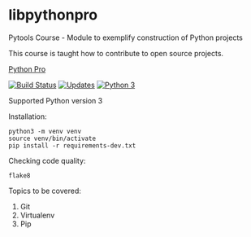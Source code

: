 # libpythonpro
Pytools Course - Module to exemplify construction of Python projects

This course is taught how to contribute to open source projects.

[Python Pro](https://python.pro.br)

[![Build Status](https://travis-ci.org/dubergonzoni/libpythonpro.svg?branch=main)](https://travis-ci.org/dubergonzoni/libpythonpro)
[![Updates](https://pyup.io/repos/github/dubergonzoni/libpythonpro/shield.svg)](https://pyup.io/repos/github/dubergonzoni/libpythonpro/)
[![Python 3](https://pyup.io/repos/github/dubergonzoni/libpythonpro/python-3-shield.svg)](https://pyup.io/repos/github/dubergonzoni/libpythonpro/)

Supported Python version 3

Installation:
```console
python3 -m venv venv
source venv/bin/activate
pip install -r requirements-dev.txt
```
Checking code quality:

```console
flake8

```

Topics to be covered:
1. Git
2. Virtualenv
3. Pip
